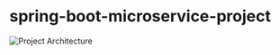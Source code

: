 # spring-boot-microservice-project

<img alt="Project Architecture" src="/home/aoo/FullStack/projects/realmicrofirstproject/images/Screenshot from 2023-08-18 15-48-40.png"/>